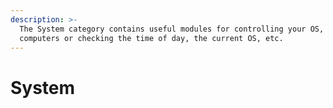 ```yaml
---
description: >-
  The System category contains useful modules for controlling your OS, waking up
  computers or checking the time of day, the current OS, etc.
---
```


# System

